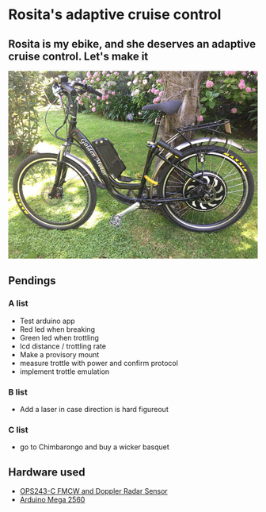 # Rosita's adaptive cruise control
## Rosita is my ebike, and she deserves an adaptive cruise control. Let's make it
![rosita's photo](docs/photo_2019-12-22_16-25-09.jpg)

## Pendings
### A list
 - Test arduino app
  - Red led when breaking
  - Green led when trottling
  - lcd distance / trottling rate
 - Make a provisory mount
 - measure trottle with power and confirm protocol
 - implement trottle emulation
 
### B list
 - Add a laser in case direction is hard figureout

### C list
 - go to Chimbarongo and buy a wicker basquet


## Hardware used
 - [OPS243-C FMCW and Doppler Radar Sensor](https://omnipresense.com/product/ops243-c-fmcw-and-doppler-radar-sensor/)
 - [Arduino Mega 2560](https://store.arduino.cc/usa/mega-2560-r3)
